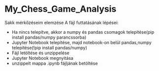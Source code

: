 # My_Chess_Game_Analysis
Sakk mérkőzéseim elemzése
A fájl futtatásának lépései:
  - Ha nincs telepítve, akkor a numpy és pandas csomagok telepítése(pip install pandas/numpy parancssorba)
  - Jupyter Notebook telepítése, majd notebook-on belül pandas,numpy telepítése(!pip install pandas/numpy)
  - Fájl letöltése és unzippelése
  - Jupyter Notebook megnyitása
  - unzippelt mappa .ipynb fájljának betöltése
